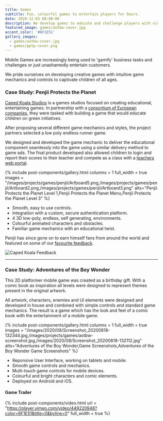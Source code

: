 ```yaml
---
title: Games
subtitle: Fun, colourful games to entertain players for hours.
date: 2020-12-03 00:00:00
description: We develop games to educate and challenge players with vivid and memorable characters and game mechanics.
featured_image: games/aotbw-cover.jpg
accent_color: '#6F1E51'
gallery_images:
  - games/aotbw-cover.jpg
  - games/pptp-cover.png
---
```


Mobile Games are increasingly being used to 'gamify' business tasks and challenges or just unashamedly entertain customers.

We pride ourselves on developing creative games with intuitive game mechanics and controls to captivate children of all ages.


### Case Study: Penjii Protects the Planet

[Caped Koala Studios](https://capedkoala.com) is a games studios focused on creating educational, entertaining games. In partnership with a [consortium of European companies](http://penjiithegame.com/), they were tasked with building a game that would educate children on green initiatives.

After proposing several different game mechanics and styles, the project partners selected a low poly endless runner game.

We designed and developed the game mechanic to deliver the educational component seamlessly into the game using a similar delivery method to game ads. The final product developed also allowed children to login and report their scores to their teacher and compete as a class with a [teachers web portal](https://capedkoala.com/news/penjiis-teacher-dashboard/).

{% include post-components/gallery.html
	columns = 1
	full_width = true
	images = "/images/projects/games/penjii/Artboard5.png,/images/projects/games/penjii/Artboard2.png,/images/projects/games/penjii/Artboard3.png"
	alts="Penjii Protects the Planet Level 1,Penjii Protects the Planet Menu,Penjii Protects the Planet Level 3"
%}

* Smooth, easy to use controls.
* Integration with a custom, secure authentication platform.
* 4 3D low-poly, endless, self generating, environments.
* Colourful animated characters and obstacles.
* Familiar game mechanics with an educational twist.

Penjii has since gone on to earn himself fans from around the world and featured on some of our [favourite feedback](https://capedkoala.com/news/penjiis-got-fans/).

![Caped Koala Feedback](https://capedkoala.com/content/images/2020/02/fan-work.png)

--- 

### Case Study: Adventures of the Boy Wonder

This 2D platformer mobile game was created as a birthday gift. With a comic book as inspiration all levels were designed to represent themes present in the original artwork.

All artwork, characters, enemies and UI elements were designed and developed in house and combined with simple controls and standard game mechanics. The result is a game which has the look and feel of a comic book with the entertainment of a mobile game.

{% include post-components/gallery.html
	columns = 1
	full_width = true
	images = "/images/2020/08/Screenshot_20200818-132344.jpg,/images/projects/games/aotbw-screenshot.jpg,/images/2020/08/Screenshot_20200818-132112.jpg"
	alts="Adventures of the Boy Wonder,Game Screenshots,Adventures of the Boy Wonder Game Screenshots"
%}

* Reponsive User Interface, working on tablets and mobile.
* Smooth game controls and mechanics.
* Multi-touch game controls for mobile devices.
* Colourful and bright characters and comic elements.
* Deployed on Android and iOS.

#### Game Trailer 

{% include post-components/video.html
	url = "https://player.vimeo.com/video/449220948?color=6F1E51&title=0&byline=0"
	full_width = true
%}